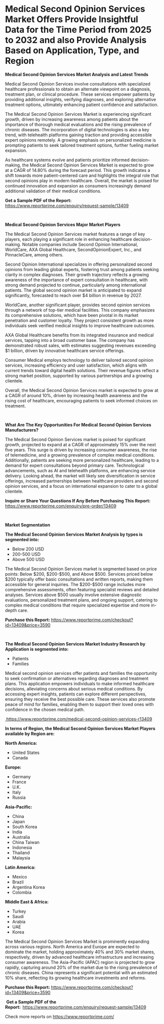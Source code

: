 <p><h1>Medical Second Opinion Services Market Offers Provide Insightful Data for the Time Period from 2025 to 2032 and also Provide Analysis Based on Application, Type, and Region</h1></p><p><strong>Medical Second Opinion Services Market Analysis and Latest Trends</strong></p>
<p><p>Medical Second Opinion Services involve consultations with specialized healthcare professionals to obtain an alternate viewpoint on a diagnosis, treatment plan, or clinical procedure. These services empower patients by providing additional insights, verifying diagnoses, and exploring alternative treatment options, ultimately enhancing patient confidence and satisfaction.</p><p>The Medical Second Opinion Services Market is experiencing significant growth, driven by increasing awareness among patients about the importance of thorough medical evaluations and the rising prevalence of chronic diseases. The incorporation of digital technologies is also a key trend, with telehealth platforms gaining traction and providing accessible expert opinions remotely. A growing emphasis on personalized medicine is prompting patients to seek tailored treatment options, further fueling market expansion. </p><p>As healthcare systems evolve and patients prioritize informed decision-making, the Medical Second Opinion Services Market is expected to grow at a CAGR of 14.80% during the forecast period. This growth indicates a shift towards more patient-centered care and highlights the integral role that second opinions play in modern healthcare. Overall, the market is poised for continued innovation and expansion as consumers increasingly demand additional validation of their medical conditions.</p></p>
<p><strong>Get a Sample PDF of the Report:&nbsp;</strong> <a href="https://www.reportprime.com/enquiry/request-sample/13409?utm_campaign=3092&utm_medium=2&utm_source=Github&utm_content=ia&utm_term=20032025&utm_id=medical-second-opinion-services">https://www.reportprime.com/enquiry/request-sample/13409</a></p>
<p>&nbsp;</p>
<p><strong>Medical Second Opinion Services Major Market Players</strong></p>
<p><p>The Medical Second Opinion Services market features a range of key players, each playing a significant role in enhancing healthcare decision-making. Notable companies include Second Opinion International, WorldCare, AXA Global Healthcare, SecondOpinionExpert, Inc., and PinnacleCare, among others.</p><p>Second Opinion International specializes in offering personalized second opinions from leading global experts, fostering trust among patients seeking clarity in complex diagnoses. Their growth trajectory reflects a growing awareness of the importance of expert consultation in healthcare, with strong demand projected to continue, particularly among international patients. The global second opinion market is anticipated to expand significantly, forecasted to reach over $4 billion in revenue by 2027.</p><p>WorldCare, another significant player, provides second opinion services through a network of top-tier medical facilities. This company emphasizes its comprehensive solutions, which have been pivotal in its market penetration and customer loyalty. They project consistent growth as more individuals seek verified medical insights to improve healthcare outcomes.</p><p>AXA Global Healthcare benefits from its integrated insurance and medical services, tapping into a broad customer base. The company has demonstrated robust sales, with estimates suggesting revenues exceeding $1 billion, driven by innovative healthcare service offerings. </p><p>Consumer Medical employs technology to deliver tailored second opinion services, increasing efficiency and user satisfaction, which aligns with current trends toward digital health solutions. Their revenue figures reflect a strong market position, supported by various partnerships and a growing clientele.</p><p>Overall, the Medical Second Opinion Services market is expected to grow at a CAGR of around 10%, driven by increasing health awareness and the rising cost of healthcare, encouraging patients to seek informed choices on treatment.</p></p>
<p>&nbsp;</p>
<p><strong>What Are The Key Opportunities For Medical Second Opinion Services Manufacturers?</strong></p>
<p><p>The Medical Second Opinion Services market is poised for significant growth, projected to expand at a CAGR of approximately 15% over the next five years. This surge is driven by increasing consumer awareness, the rise of telemedicine, and a growing prevalence of complex medical conditions. Additionally, patients are seeking more personalized healthcare, leading to a demand for expert consultations beyond primary care. Technological advancements, such as AI and telehealth platforms, are enhancing service delivery. Looking ahead, the market will likely see diversification in service offerings, increased partnerships between healthcare providers and second opinion services, and a focus on international expansion to cater to a global clientele.</p></p>
<p><strong>Inquire or Share Your Questions If Any Before Purchasing This Report:</strong> <a href="https://www.reportprime.com/enquiry/pre-order/13409?utm_campaign=3092&utm_medium=2&utm_source=Github&utm_content=ia&utm_term=20032025&utm_id=medical-second-opinion-services">https://www.reportprime.com/enquiry/pre-order/13409</a></p>
<p>&nbsp;</p>
<p><strong>Market Segmentation</strong></p>
<p><strong>The Medical Second Opinion Services Market Analysis by types is segmented into:</strong></p>
<p><ul><li>Below 200 USD</li><li>200-500 USD</li><li>Above 500 USD</li></ul></p>
<p><p>The Medical Second Opinion Services market is segmented based on price points: Below $200, $200-$500, and Above $500. Services priced below $200 typically offer basic consultations and written reports, making them accessible for general inquiries. The $200-$500 range includes more comprehensive assessments, often featuring specialist reviews and detailed analyses. Services above $500 usually involve extensive diagnostic evaluations, personalized treatment plans, and ongoing support, catering to complex medical conditions that require specialized expertise and more in-depth care.</p></p>
<p><strong>Purchase this Report:&nbsp;</strong><a href="https://www.reportprime.com/checkout?id=13409&price=3590&utm_campaign=3092&utm_medium=2&utm_source=Github&utm_content=ia&utm_term=20032025&utm_id=medical-second-opinion-services">https://www.reportprime.com/checkout?id=13409&price=3590</a></p>
<p>&nbsp;</p>
<p><strong>The Medical Second Opinion Services Market Industry Research by Application is segmented into:</strong></p>
<p><ul><li>Patients</li><li>Families</li></ul></p>
<p><p>Medical second opinion services offer patients and families the opportunity to seek confirmation or alternatives regarding diagnoses and treatment plans. This application empowers individuals to make informed healthcare decisions, alleviating concerns about serious medical conditions. By accessing expert insights, patients can explore different perspectives, ensuring they receive the best possible care. These services also promote peace of mind for families, enabling them to support their loved ones with confidence in the chosen medical path.</p></p>
<p><a href="https://www.reportprime.com/medical-second-opinion-services-r13409?utm_campaign=3092&utm_medium=2&utm_source=Github&utm_content=ia&utm_term=20032025&utm_id=medical-second-opinion-services">&nbsp;https://www.reportprime.com/medical-second-opinion-services-r13409</a></p>
<p><strong>In terms of Region, the Medical Second Opinion Services Market Players available by Region are:</strong></p>
<p>
    <p> <strong> North America: </strong>
        <ul>
            <li>United States</li>
            <li>Canada</li>
        </ul>
        </p> 
    <p> <strong> Europe: </strong>
        <ul>
            <li>Germany</li>
            <li>France</li>
            <li>U.K.</li>
            <li>Italy</li>
            <li>Russia</li>
        </ul>
        </p> 
    <p> <strong> Asia-Pacific: </strong>
        <ul>
            <li>China</li>
            <li>Japan</li>
            <li>South Korea</li>
            <li>India</li>
            <li>Australia</li>
            <li>China Taiwan</li>
            <li>Indonesia</li>
            <li>Thailand</li>
            <li>Malaysia</li>
        </ul>
        </p> 
    <p> <strong> Latin America: </strong>
        <ul>
            <li>Mexico</li>
            <li>Brazil</li>
            <li>Argentina Korea</li>
            <li>Colombia</li>
        </ul>
        </p> 
    <p> <strong> Middle East & Africa: </strong>
        <ul>
            <li>Turkey</li>
            <li>Saudi</li>
            <li>Arabia</li>
            <li>UAE</li>
            <li>Korea</li>
        </ul>
    </p>
    </p>
<p><p>The Medical Second Opinion Services Market is prominently expanding across various regions. North America and Europe are expected to dominate the market, holding approximately 40% and 30% market shares, respectively, driven by advanced healthcare infrastructure and increasing consumer awareness. The Asia-Pacific (APAC) region is projected to grow rapidly, capturing around 20% of the market due to the rising prevalence of chronic diseases. China represents a significant potential with an estimated 10% share, reflecting its growing healthcare investments and reforms.</p></p>
<p><strong>Purchase this Report: </strong><a href="https://www.reportprime.com/checkout?id=13409&price=3590&utm_campaign=3092&utm_medium=2&utm_source=Github&utm_content=ia&utm_term=20032025&utm_id=medical-second-opinion-services">https://www.reportprime.com/checkout?id=13409&price=3590</a></p>
<p>&nbsp;<strong>Get a Sample PDF of the Report:&nbsp;&nbsp;</strong><a href="https://www.reportprime.com/enquiry/request-sample/13409?utm_campaign=3092&utm_medium=2&utm_source=Github&utm_content=ia&utm_term=20032025&utm_id=medical-second-opinion-services">https://www.reportprime.com/enquiry/request-sample/13409</a></p>
<p><strong></strong></p>
<p>Check more reports on <a href="https://www.reportprime.com/?utm_campaign=3092&utm_medium=2&utm_source=Github&utm_content=ia&utm_term=20032025&utm_id=medical-second-opinion-services">https://www.reportprime.com/</a></p>
